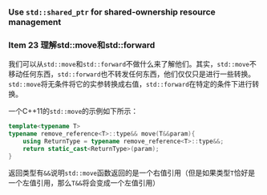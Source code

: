 ### Use `std::shared_ptr` for shared-ownership resource management







### Item 23 理解std::move和std::forward

我们可以从`std::move`和`std::forward`不做什么来了解他们。其实，`std::move`不移动任何东西，`std::forward`也不转发任何东西，他们仅仅只是进行一些转换。`std::move`将无条件将它的实参转换成右值，`std::forward`在特定的条件下进行转换。

一个C++11的`std::move`的示例如下所示：

```c++
template<typename T>
typename remove_reference<T>::type&& move(T&&param){
    using ReturnType = typename remove_reference<T>::type&&;
    return static_cast<ReturnType>(param);
}
```

返回类型有`&&`说明`std::move`函数返回的是一个右值引用（但是如果类型`T`恰好是一个左值引用，那么`T&&`将会变成一个左值引用）
